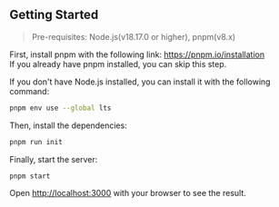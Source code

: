 ## Getting Started

> Pre-requisites: Node.js(v18.17.0 or higher), pnpm(v8.x)

First, install pnpm with the following link: https://pnpm.io/installation  
If you already have pnpm installed, you can skip this step.

If you don't have Node.js installed, you can install it with the following command:

```bash
pnpm env use --global lts
```

Then, install the dependencies:

```bash
pnpm run init
```

Finally, start the server:

```bash
pnpm start
```

Open [http://localhost:3000](http://localhost:3000) with your browser to see the result.
